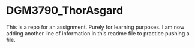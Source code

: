 DGM3790_ThorAsgard
==================

This is a repo for an assignment. Purely for learning purposes.
I am now adding another line of information in this readme file to practice pushing a file.
